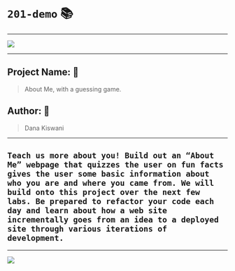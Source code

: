 # `201-demo` :books:

<hr>

![](https://www.hugovela.com/uploads/1/1/0/7/110797397/source_orig.gif)

<hr>

## Project Name: :open_file_folder:
> About Me, with a guessing game.

## Author: :open_file_folder:
> Dana Kiswani
<hr>

## ```Teach us more about you! Build out an “About Me” webpage that quizzes the user on fun facts gives the user some basic information about who you are and where you came from. We will build onto this project over the next few labs. Be prepared to refactor your code each day and learn about how a web site incrementally goes from an idea to a deployed site through various iterations of development.```

<hr>

![](https://media1.giphy.com/media/hWjsvmaigJCyMiHM90/source.gif)

